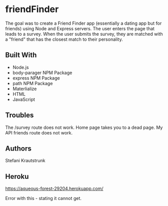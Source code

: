 # friendFinder
The goal was to create a Friend Finder app (essentially a dating app but for friends) using Node and Express servers. The user enters the page that leads to a survey. When the user submits the survey, they are matched with a "friend" that has the closest match to their personality.

## Built With
- Node.js
- body-parager NPM Package 
- express NPM Package 
- path NPM Package 
- Materlialize 
- HTML
- JavaScript

## Troubles
The /survey route does not work. Home page takes you to a dead page. My API friends route does not work. 

## Authors
Stefani Krautstrunk

## Heroku
https://aqueous-forest-29204.herokuapp.com/

Error with this - stating it cannot get.